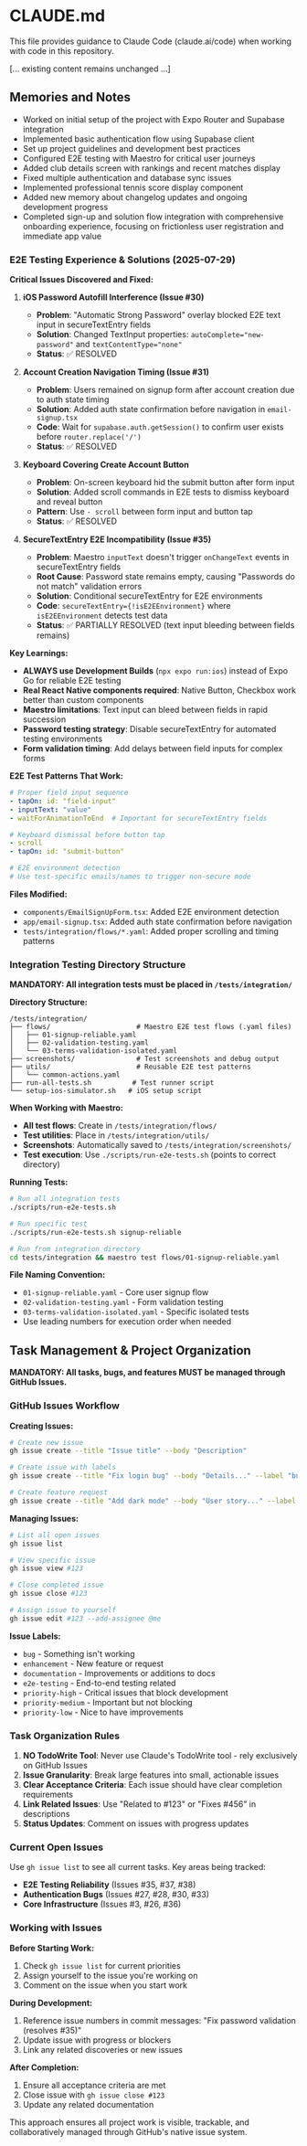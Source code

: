 # CLAUDE.md

This file provides guidance to Claude Code (claude.ai/code) when working with code in this repository.

[... existing content remains unchanged ...]

## Memories and Notes

- Worked on initial setup of the project with Expo Router and Supabase integration
- Implemented basic authentication flow using Supabase client
- Set up project guidelines and development best practices
- Configured E2E testing with Maestro for critical user journeys
- Added club details screen with rankings and recent matches display
- Fixed multiple authentication and database sync issues
- Implemented professional tennis score display component
- Added new memory about changelog updates and ongoing development progress
- Completed sign-up and solution flow integration with comprehensive onboarding experience, focusing on frictionless user registration and immediate app value

### E2E Testing Experience & Solutions (2025-07-29)

**Critical Issues Discovered and Fixed:**

1. **iOS Password Autofill Interference (Issue #30)**
   - **Problem**: "Automatic Strong Password" overlay blocked E2E text input in secureTextEntry fields
   - **Solution**: Changed TextInput properties: `autoComplete="new-password"` and `textContentType="none"`
   - **Status**: ✅ RESOLVED

2. **Account Creation Navigation Timing (Issue #31)**
   - **Problem**: Users remained on signup form after account creation due to auth state timing
   - **Solution**: Added auth state confirmation before navigation in `email-signup.tsx`
   - **Code**: Wait for `supabase.auth.getSession()` to confirm user exists before `router.replace('/')`
   - **Status**: ✅ RESOLVED

3. **Keyboard Covering Create Account Button**
   - **Problem**: On-screen keyboard hid the submit button after form input
   - **Solution**: Added scroll commands in E2E tests to dismiss keyboard and reveal button
   - **Pattern**: Use `- scroll` between form input and button tap
   - **Status**: ✅ RESOLVED

4. **SecureTextEntry E2E Incompatibility (Issue #35)**
   - **Problem**: Maestro `inputText` doesn't trigger `onChangeText` events in secureTextEntry fields
   - **Root Cause**: Password state remains empty, causing "Passwords do not match" validation errors
   - **Solution**: Conditional secureTextEntry for E2E environments
   - **Code**: `secureTextEntry={!isE2EEnvironment}` where `isE2EEnvironment` detects test data
   - **Status**: ✅ PARTIALLY RESOLVED (text input bleeding between fields remains)

**Key Learnings:**
- **ALWAYS use Development Builds** (`npx expo run:ios`) instead of Expo Go for reliable E2E testing
- **Real React Native components required**: Native Button, Checkbox work better than custom components
- **Maestro limitations**: Text input can bleed between fields in rapid succession
- **Password testing strategy**: Disable secureTextEntry for automated testing environments
- **Form validation timing**: Add delays between field inputs for complex forms

**E2E Test Patterns That Work:**
```yaml
# Proper field input sequence
- tapOn: id: "field-input"
- inputText: "value"
- waitForAnimationToEnd  # Important for secureTextEntry fields

# Keyboard dismissal before button tap
- scroll
- tapOn: id: "submit-button"

# E2E environment detection
# Use test-specific emails/names to trigger non-secure mode
```

**Files Modified:**
- `components/EmailSignUpForm.tsx`: Added E2E environment detection
- `app/email-signup.tsx`: Added auth state confirmation before navigation
- `tests/integration/flows/*.yaml`: Added proper scrolling and timing patterns

### Integration Testing Directory Structure

**MANDATORY: All integration tests must be placed in `/tests/integration/`**

**Directory Structure:**
```
/tests/integration/
├── flows/                     # Maestro E2E test flows (.yaml files)
│   ├── 01-signup-reliable.yaml
│   ├── 02-validation-testing.yaml
│   └── 03-terms-validation-isolated.yaml
├── screenshots/               # Test screenshots and debug output
├── utils/                     # Reusable E2E test patterns
│   └── common-actions.yaml
├── run-all-tests.sh          # Test runner script
└── setup-ios-simulator.sh   # iOS setup script
```

**When Working with Maestro:**
- **All test flows**: Create in `/tests/integration/flows/`
- **Test utilities**: Place in `/tests/integration/utils/`
- **Screenshots**: Automatically saved to `/tests/integration/screenshots/`
- **Test execution**: Use `./scripts/run-e2e-tests.sh` (points to correct directory)

**Running Tests:**
```bash
# Run all integration tests
./scripts/run-e2e-tests.sh

# Run specific test
./scripts/run-e2e-tests.sh signup-reliable

# Run from integration directory
cd tests/integration && maestro test flows/01-signup-reliable.yaml
```

**File Naming Convention:**
- `01-signup-reliable.yaml` - Core user signup flow
- `02-validation-testing.yaml` - Form validation testing
- `03-terms-validation-isolated.yaml` - Specific isolated tests
- Use leading numbers for execution order when needed

## Task Management & Project Organization

**MANDATORY: All tasks, bugs, and features MUST be managed through GitHub Issues.**

### GitHub Issues Workflow

**Creating Issues:**
```bash
# Create new issue
gh issue create --title "Issue title" --body "Description"

# Create issue with labels
gh issue create --title "Fix login bug" --body "Details..." --label "bug"

# Create feature request
gh issue create --title "Add dark mode" --body "User story..." --label "enhancement"
```

**Managing Issues:**
```bash
# List all open issues
gh issue list

# View specific issue
gh issue view #123

# Close completed issue
gh issue close #123

# Assign issue to yourself
gh issue edit #123 --add-assignee @me
```

**Issue Labels:**
- `bug` - Something isn't working
- `enhancement` - New feature or request
- `documentation` - Improvements or additions to docs
- `e2e-testing` - End-to-end testing related
- `priority-high` - Critical issues that block development
- `priority-medium` - Important but not blocking
- `priority-low` - Nice to have improvements

### Task Organization Rules

1. **NO TodoWrite Tool**: Never use Claude's TodoWrite tool - rely exclusively on GitHub Issues
2. **Issue Granularity**: Break large features into small, actionable issues
3. **Clear Acceptance Criteria**: Each issue should have clear completion requirements
4. **Link Related Issues**: Use "Related to #123" or "Fixes #456" in descriptions
5. **Status Updates**: Comment on issues with progress updates

### Current Open Issues

Use `gh issue list` to see all current tasks. Key areas being tracked:
- **E2E Testing Reliability** (Issues #35, #37, #38)
- **Authentication Bugs** (Issues #27, #28, #30, #33)
- **Core Infrastructure** (Issues #3, #26, #36)

### Working with Issues

**Before Starting Work:**
1. Check `gh issue list` for current priorities
2. Assign yourself to the issue you're working on
3. Comment on the issue when you start work

**During Development:**
1. Reference issue numbers in commit messages: "Fix password validation (resolves #35)"
2. Update issue with progress or blockers
3. Link any related discoveries or new issues

**After Completion:**
1. Ensure all acceptance criteria are met
2. Close issue with `gh issue close #123`
3. Update any related documentation

This approach ensures all project work is visible, trackable, and collaboratively managed through GitHub's native issue system.
